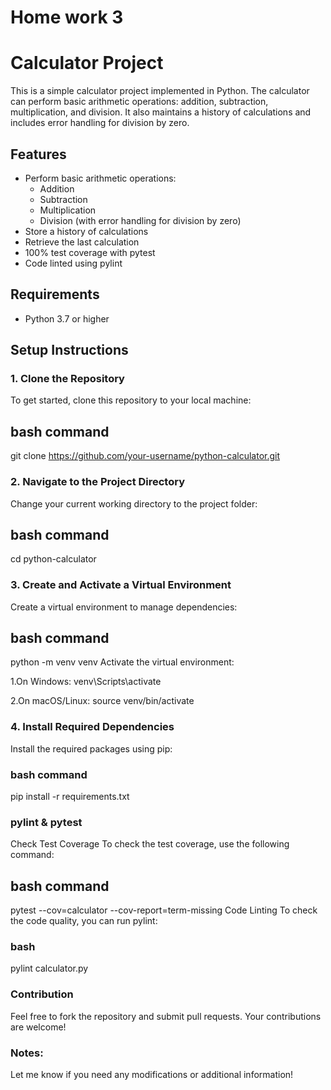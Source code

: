 # Home work 3
# Calculator Project

This is a simple calculator project implemented in Python. The calculator can perform basic arithmetic operations: addition, subtraction, multiplication, and division. It also maintains a history of calculations and includes error handling for division by zero.

## Features

- Perform basic arithmetic operations:
  - Addition
  - Subtraction
  - Multiplication
  - Division (with error handling for division by zero)
- Store a history of calculations
- Retrieve the last calculation
- 100% test coverage with pytest
- Code linted using pylint

## Requirements

- Python 3.7 or higher

## Setup Instructions

### 1. Clone the Repository

To get started, clone this repository to your local machine:

## bash command
git clone https://github.com/your-username/python-calculator.git

### 2. Navigate to the Project Directory
Change your current working directory to the project folder:

## bash command
cd python-calculator

### 3. Create and Activate a Virtual Environment
Create a virtual environment to manage dependencies:

## bash command
python -m venv venv
Activate the virtual environment:

1.On Windows:
venv\Scripts\activate

2.On macOS/Linux:
source venv/bin/activate

### 4. Install Required Dependencies
Install the required packages using pip:

### bash command
pip install -r requirements.txt


### pylint & pytest
Check Test Coverage
To check the test coverage, use the following command:
## bash command
pytest --cov=calculator --cov-report=term-missing
Code Linting
To check the code quality, you can run pylint:

###  bash
pylint calculator.py

### Contribution
Feel free to fork the repository and submit pull requests. Your contributions are welcome!

### Notes:
Let me know if you need any modifications or additional information!

